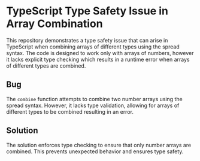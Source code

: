 # TypeScript Type Safety Issue in Array Combination

This repository demonstrates a type safety issue that can arise in TypeScript when combining arrays of different types using the spread syntax. The code is designed to work only with arrays of numbers, however it lacks explicit type checking which results in a runtime error when arrays of different types are combined.

## Bug

The `combine` function attempts to combine two number arrays using the spread syntax.  However, it lacks type validation, allowing for arrays of different types to be combined resulting in an error.

## Solution

The solution enforces type checking to ensure that only number arrays are combined. This prevents unexpected behavior and ensures type safety.
